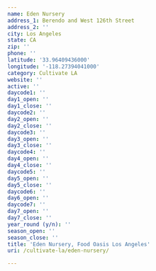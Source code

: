 ```yaml
---
name: Eden Nursery
address_1: Berendo and West 126th Street
address_2: ''
city: Los Angeles
state: CA
zip: ''
phone: ''
latitude: '33.96409436000'
longitude: '-118.27394041000'
category: Cultivate LA
website: ''
active: ''
daycode1: ''
day1_open: ''
day1_close: ''
daycode2: ''
day2_open: ''
day2_close: ''
daycode3: ''
day3_open: ''
day3_close: ''
daycode4: ''
day4_open: ''
day4_close: ''
daycode5: ''
day5_open: ''
day5_close: ''
daycode6: ''
day6_open: ''
daycode7: ''
day7_open: ''
day7_close: ''
year_round (y/n): ''
season_open: ''
season_close: ''
title: 'Eden Nursery, Food Oasis Los Angeles'
uri: /cultivate-la/eden-nursery/

---
```

